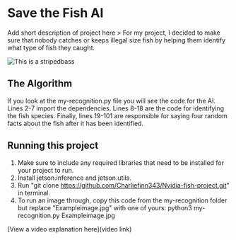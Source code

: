 # Save the Fish AI

 Add short description of project here > 
 For my project, I decided to make sure that nobody catches or keeps illegal size fish by helping them identify what type of fish they caught.

![This is a stripedbass](https://imgur.com/lM5Whx9.jpg)

## The Algorithm

If you look at the my-recognition.py file you will see the code for the AI. Lines 2-7 import the dependencies. Lines 8-18 are the code for identifying the fish species. Finally, lines 19-101 are responsible for saying four random facts about the fish after it has been identified. 
## Running this project

1. Make sure to include any required libraries that need to be installed for your project to run.
2. Install jetson.inference and jetson.utils.
3. Run "git clone https://github.com/Charliefinn343/Nvidia-fish-project.git" in terminal.
4. To run an image through, copy this code from the my-recognition folder but replace "Exampleimage.jpg" with one of yours: python3 my-recognition.py Exampleimage.jpg

[View a video explanation here](video link)
